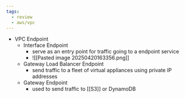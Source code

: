```yaml
---
tags:
  - review
  - aws/vpc
---
```

- VPC Endpoint
    - Interface Endpoint
        - serve as an entry point for traffic going to a endpoint service
        - ![[Pasted image 20250420163356.png]]
    - Gateway Load Balancer Endpoint
        - send traffic to a fleet of virtual appliances using private IP addresses
    - Gateway Endpoint
        - used to send traffic to [[S3]] or DynamoDB